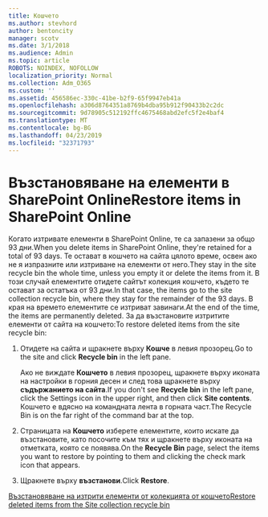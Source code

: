 ```yaml
---
title: Кошчето
ms.author: stevhord
author: bentoncity
manager: scotv
ms.date: 3/1/2018
ms.audience: Admin
ms.topic: article
ROBOTS: NOINDEX, NOFOLLOW
localization_priority: Normal
ms.collection: Adm_O365
ms.custom: ''
ms.assetid: 456586ec-330c-41be-b2f9-65f9947eb41a
ms.openlocfilehash: a306d8764351a8769b4dba95b912f90433b2c2dc
ms.sourcegitcommit: 9d78905c512192ffc4675468abd2efc5f2e4baf4
ms.translationtype: MT
ms.contentlocale: bg-BG
ms.lasthandoff: 04/23/2019
ms.locfileid: "32371793"
---
```

# <a name="restore-items-in-sharepoint-online"></a><span data-ttu-id="fec10-102">Възстановяване на елементи в SharePoint Online</span><span class="sxs-lookup"><span data-stu-id="fec10-102">Restore items in SharePoint Online</span></span>

<span data-ttu-id="fec10-103">Когато изтривате елементи в SharePoint Online, те са запазени за общо 93 дни.</span><span class="sxs-lookup"><span data-stu-id="fec10-103">When you delete items in SharePoint Online, they're retained for a total of 93 days.</span></span> <span data-ttu-id="fec10-104">Те остават в кошчето на сайта цялото време, освен ако не я изпразните или изтриване на елементи от него.</span><span class="sxs-lookup"><span data-stu-id="fec10-104">They stay in the site recycle bin the whole time, unless you empty it or delete the items from it.</span></span> <span data-ttu-id="fec10-105">В този случай елементите отидете сайтът колекция кошчето, където те остават за остатъка от 93 дни.</span><span class="sxs-lookup"><span data-stu-id="fec10-105">In that case, the items go to the site collection recycle bin, where they stay for the remainder of the 93 days.</span></span> <span data-ttu-id="fec10-106">В края на времето елементите се изтриват завинаги.</span><span class="sxs-lookup"><span data-stu-id="fec10-106">At the end of the time, the items are permanently deleted.</span></span> <span data-ttu-id="fec10-107">За да възстановите изтритите елементи от сайта на кошчето:</span><span class="sxs-lookup"><span data-stu-id="fec10-107">To restore deleted items from the site recycle bin:</span></span>
  
1. <span data-ttu-id="fec10-108">Отидете на сайта и щракнете върху **Кошче** в левия прозорец.</span><span class="sxs-lookup"><span data-stu-id="fec10-108">Go to the site and click **Recycle bin** in the left pane.</span></span> 
    
    <span data-ttu-id="fec10-109">Ако не виждате **Кошчето** в левия прозорец, щракнете върху иконата на настройки в горния десен и след това щракнете върху **съдържанието на сайта**.</span><span class="sxs-lookup"><span data-stu-id="fec10-109">If you don't see **Recycle bin** in the left pane, click the Settings icon in the upper right, and then click **Site contents**.</span></span> <span data-ttu-id="fec10-110">Кошчето е вдясно на командната лента в горната част.</span><span class="sxs-lookup"><span data-stu-id="fec10-110">The Recycle Bin is on the far right of the command bar at the top.</span></span>
    
2. <span data-ttu-id="fec10-111">Страницата на **Кошчето** изберете елементите, които искате да възстановите, като посочите към тях и щракнете върху иконата на отметката, която се появява.</span><span class="sxs-lookup"><span data-stu-id="fec10-111">On the **Recycle Bin** page, select the items you want to restore by pointing to them and clicking the check mark icon that appears.</span></span> 
    
3. <span data-ttu-id="fec10-112">Щракнете върху **възстанови**.</span><span class="sxs-lookup"><span data-stu-id="fec10-112">Click **Restore**.</span></span>
    
[<span data-ttu-id="fec10-113">Възстановяване на изтрити елементи от колекцията от кошчето</span><span class="sxs-lookup"><span data-stu-id="fec10-113">Restore deleted items from the Site collection recycle bin</span></span>](https://go.microsoft.com/fwlink/?linkid=866439)
  

